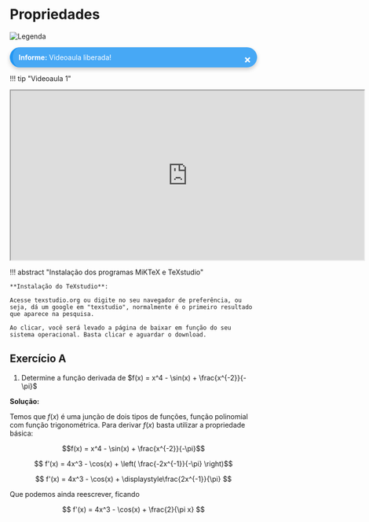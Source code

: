 # **Propriedades**

![Legenda](../imagens/capitulo.png)

<style>
p.combinado:first-letter { 
	color: #F5843A; 
	font-size:xx-large; 
}
.info {
  background-color: #e7f3fe;
  border-left: 6px solid #2196F3;
}
.success {
  background-color: #ddffdd;
  border-left: 6px solid #4CAF50;
}

.danger {
  background-color: #ffdddd;
  border-left: 6px solid #f44336;
}
</style>


<style>
p.combinado:first-letter { 
	color: #F5843A; 
	font-size:xx-large; 
}

.button {
  border-radius: 20px;
  background-color: #009688;
  border: none;
  color: #FFFFFF;
  text-align: center;
  font-size: 15px;
  padding: 10px;
  width: 150px;
  transition: all 0.5s;
  cursor: pointer;
  margin: 5px;
}


.button span {
  cursor: pointer;
  display: inline-block;
  position: relative;
  transition: 0.5s;
}

.button span:after {
  content: '\00bb';
  position: absolute;
  opacity: 0;
  top: 0;
  right: -20px;
  transition: 0.5s;
}

.button:hover span {
  padding-right: 25px;
}

.button:hover span:after {
  opacity: 1;
  right: 0;
}	

/** AVISOS **/
.card {
  box-shadow: 0 4px 8px 0 rgba(0,0,0,0.2);
  transition: 0.3s;
  border-radius: 50px;
}

.card:hover {
  box-shadow: 0 8px 16px 0 rgba(0,0,0,0.2);
}

.alert {
  padding: 12px;
  background-color: #f44336;
  color: white;
  border-radius: 50px;
}

.success {
  padding: 12px;
  background-color: #6BBD6E;
  color: white;
  border-radius: 50px;
}

.info {
  padding: 12px;
  background-color: #47A8F5;
  color: white;
  border-radius: 50px;
}

.warning {
  padding: 12px;
  background-color: #FFAA2C;
  color: white;
  border-radius: 50px;
}

.closebtn {
  margin-left: 25px;
  color: white;
  font-weight: bold;
  float: right;
  font-size: 22px;
  line-height: 25px;
  cursor: pointer;
  transition: 0.3s;
}

.closebtn:hover {
  color: black;
}

/** ANOTAÇÕES **/

.atencao {
  background-color: #ffdddd;
  border-left: 6px solid #f44336;
  margin-bottom: 15px;
  padding: 4px 12px;
}

.sucesso {
  background-color: #ddffdd;
  border-left: 6px solid #4CAF50;
  margin-bottom: 15px;
  padding: 4px 12px;
}

.informacao {
  background-color: #e7f3fe;
  border-left: 6px solid #2196F3;
  margin-bottom: 15px;
  padding: 4px 12px;
}


.atento {
  background-color: #ffffcc;
  border-left: 6px solid #ffeb3b;
  margin-bottom: 15px;
  padding: 4px 12px;
}
</style>

<div class="card">
<div class="info">
  <span class="closebtn" onclick="this.parentElement.style.display='none';">&times;</span> 
  <strong>Informe:</strong> Videoaula liberada!</a>
</div>
</div>





!!! tip "Videoaula 1"
    <p style="text-align: center;">
    <iframe width="720" height="345" src="https://www.youtube.com/embed/kJYLWFwfL80"></iframe>
    </p>

!!! abstract "Instalação dos programas MiKTeX e TeXstudio"
    
    **Instalação do TeXstudio**: 

    Acesse texstudio.org ou digite no seu navegador de preferência, ou seja, dá um google em "texstudio", normalmente é o primeiro resultado que aparece na pesquisa. 

    Ao clicar, você será levado a página de baixar em função do seu sistema operacional. Basta clicar e aguardar o download. 


## Exercício A 

1. Determine a função derivada de $f(x) = x^4 - \sin(x) + \frac{x^{-2}}{-\pi}$ 

**Solução:** 

Temos que $f(x)$ é uma junção de dois tipos de funções, função polinomial com função trigonométrica. Para derivar $f(x)$ basta utilizar a propriedade básica: 

$$f(x) = x^4 - \sin(x) + \frac{x^{-2}}{-\pi}$$ 

$$ f'(x) = 4x^3 - \cos(x) + \left( \frac{-2x^{-1}}{-\pi} \right)$$ 

$$ f'(x) = 4x^3 - \cos(x) + \displaystyle\frac{2x^{-1}}{\pi} $$ 

Que podemos ainda reescrever, ficando 

$$ f'(x) = 4x^3 - \cos(x) + \frac{2}{\pi x} $$ 

<!-- 
## Fundamento legal - obrigatoriedade

<p style="text-align: justify;">
A determinação legal decorre do artigo 67 da Lei 8.666/93. O Artigo 58, inciso III da citada Lei
assegura à Administração a prerrogativa de fiscalizar os contratos.

</p>
-->




